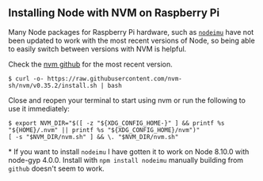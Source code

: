 ## Installing Node with NVM on Raspberry Pi

Many Node packages for Raspberry Pi hardware, such as [`nodeimu`](https://www.npmjs.com/package/nodeimu) have not been updated to work with the most recent versions of Node, so being able to easily switch between versions with NVM is helpful.

Check the [nvm github](https://github.com/nvm-sh/nvm) for the most recent version.

```
$ curl -o- https://raw.githubusercontent.com/nvm-sh/nvm/v0.35.2/install.sh | bash
```

Close and reopen your terminal to start using nvm or run the following to use it immediately:

```
$ export NVM_DIR="$([ -z "${XDG_CONFIG_HOME-}" ] && printf %s "${HOME}/.nvm" || printf %s "${XDG_CONFIG_HOME}/nvm")"
[ -s "$NVM_DIR/nvm.sh" ] && \. "$NVM_DIR/nvm.sh"
```

\* If you want to install `nodeimu` I have gotten it to work on Node 8.10.0 with node-gyp 4.0.0. Install with `npm install nodeimu` manually building from `github` doesn't seem to work.
